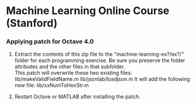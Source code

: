 # Machine Learning Online Course (Stanford)

### Applying patch for Octave 4.0
1. Extract the contents of this zip file to the "machine-learning-ex?/ex?/" folder 
for each programming exercise.  Be sure you preserve the folder attributes and the
other files in that subfolder.  
This patch will overwrite these two existing files:
  lib/makeValidFieldName.m
  lib/jsonlab/loadjson.m
It will add the following new file:
  lib/xxNumToHexStr.m

2. Restart Octave or MATLAB after installing the patch.

